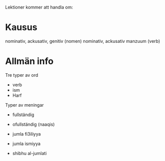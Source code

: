 Lektioner kommer att handla om:

# Kausus
nominativ, ackusativ, genitiv (nomen)
nominativ, ackusativ manzuum (verb)



# Allmän info
Tre typer av ord
* verb
* ism
* Harf

Typer av meningar
* fullständig
* ofullständig (naaqis)

* jumla fi3iliyya
* jumla ismiyya
* shibhu al-jumlati
